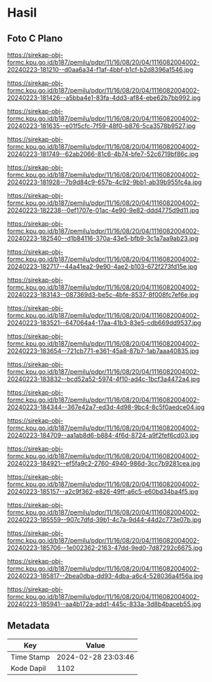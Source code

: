 # Hasil

## Foto C Plano

https://sirekap-obj-formc.kpu.go.id/b187/pemilu/pdpr/11/16/08/20/04/1116082004002-20240223-181210--d0aa6a34-f1af-4bbf-b1cf-b2d8396a1546.jpg

https://sirekap-obj-formc.kpu.go.id/b187/pemilu/pdpr/11/16/08/20/04/1116082004002-20240223-181426--a5bba4e1-83fa-4dd3-af84-ebe62b7bb992.jpg

https://sirekap-obj-formc.kpu.go.id/b187/pemilu/pdpr/11/16/08/20/04/1116082004002-20240223-181635--e01f5cfc-7f59-48f0-b876-5ca3578b9527.jpg

https://sirekap-obj-formc.kpu.go.id/b187/pemilu/pdpr/11/16/08/20/04/1116082004002-20240223-181749--62ab2066-81c6-4b74-bfe7-52c6719bf86c.jpg

https://sirekap-obj-formc.kpu.go.id/b187/pemilu/pdpr/11/16/08/20/04/1116082004002-20240223-181928--7b9d84c9-657b-4c92-9bb1-ab39b955fc4a.jpg

https://sirekap-obj-formc.kpu.go.id/b187/pemilu/pdpr/11/16/08/20/04/1116082004002-20240223-182238--0ef1707e-01ac-4e90-9e82-ddd4775d9d11.jpg

https://sirekap-obj-formc.kpu.go.id/b187/pemilu/pdpr/11/16/08/20/04/1116082004002-20240223-182540--d1b84116-370a-43e5-bfb9-3c1a7aa9ab23.jpg

https://sirekap-obj-formc.kpu.go.id/b187/pemilu/pdpr/11/16/08/20/04/1116082004002-20240223-182717--44a41ea2-9e90-4ae2-b103-672f273fd15e.jpg

https://sirekap-obj-formc.kpu.go.id/b187/pemilu/pdpr/11/16/08/20/04/1116082004002-20240223-183143--087369d3-be5c-4bfe-8537-8f008fc7ef6e.jpg

https://sirekap-obj-formc.kpu.go.id/b187/pemilu/pdpr/11/16/08/20/04/1116082004002-20240223-183521--647064a4-17aa-41b3-83e5-cdb669dd9537.jpg

https://sirekap-obj-formc.kpu.go.id/b187/pemilu/pdpr/11/16/08/20/04/1116082004002-20240223-183654--721cb771-e361-45a8-87b7-1ab7aaa40835.jpg

https://sirekap-obj-formc.kpu.go.id/b187/pemilu/pdpr/11/16/08/20/04/1116082004002-20240223-183832--bcd52a52-5974-4f10-ad4c-1bcf3a4472a4.jpg

https://sirekap-obj-formc.kpu.go.id/b187/pemilu/pdpr/11/16/08/20/04/1116082004002-20240223-184344--367e42a7-ed3d-4d98-9bc4-8c5f0aedce04.jpg

https://sirekap-obj-formc.kpu.go.id/b187/pemilu/pdpr/11/16/08/20/04/1116082004002-20240223-184709--aa1ab8d6-b884-4f6d-8724-a9f2fef6cd03.jpg

https://sirekap-obj-formc.kpu.go.id/b187/pemilu/pdpr/11/16/08/20/04/1116082004002-20240223-184921--ef5fa9c2-2760-4940-986d-3cc7b9281cea.jpg

https://sirekap-obj-formc.kpu.go.id/b187/pemilu/pdpr/11/16/08/20/04/1116082004002-20240223-185157--a2c9f362-e826-49ff-a6c5-e60bd34ba4f5.jpg

https://sirekap-obj-formc.kpu.go.id/b187/pemilu/pdpr/11/16/08/20/04/1116082004002-20240223-185559--907c7dfd-39b1-4c7a-9d44-44d2c773e07b.jpg

https://sirekap-obj-formc.kpu.go.id/b187/pemilu/pdpr/11/16/08/20/04/1116082004002-20240223-185706--1e002362-2163-47dd-9ed0-7d87292c6675.jpg

https://sirekap-obj-formc.kpu.go.id/b187/pemilu/pdpr/11/16/08/20/04/1116082004002-20240223-185817--2bea0dba-dd93-4dba-a6c4-528036a4f56a.jpg

https://sirekap-obj-formc.kpu.go.id/b187/pemilu/pdpr/11/16/08/20/04/1116082004002-20240223-185941--aa4b172a-add1-445c-833a-3d8b4baceb55.jpg


## Metadata

| Key        | Value               |
| ---------- | ------------------- |
| Time Stamp | 2024-02-28 23:03:46 |
| Kode Dapil | 1102                |



